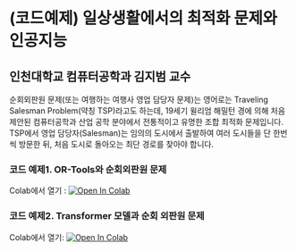 # (코드예제) 일상생활에서의 최적화 문제와 인공지능
## 인천대학교 컴퓨터공학과 김지범 교수

순회외판원 문제(또는 여행하는 여행사 영업 담당자 문제)는 영어로는 Traveling Salesman Problem(약칭 TSP)라고도 하는데, 19세기 윌리엄 해밀턴 경에 의해 처음 제안된 컴퓨터공학과 산업 공학 분야에서 전통적이고 유명한 조합 최적화 문제입니다. TSP에서 영업 담당자(Salesman)는 임의의 도시에서 출발하여 여러 도시들을 단 한번씩 방문한 뒤, 처음 도시로 돌아오는 최단 경로를 찾아야 합니다. 

### 코드 예제1. OR-Tools와 순회외판원 문제
Colab에서 열기 : [![Open In Colab](https://colab.research.google.com/assets/colab-badge.svg)](https://colab.research.google.com/github/cm8908/TSP/blob/main/OR-Tools%E1%84%8B%E1%85%AA%20%E1%84%89%E1%85%AE%E1%86%AB%E1%84%92%E1%85%AC%E1%84%8B%E1%85%AC%E1%84%91%E1%85%A1%E1%86%AB%E1%84%8B%E1%85%AF%E1%86%AB%20%E1%84%86%E1%85%AE%E1%86%AB%E1%84%8C%E1%85%A6/OR-Tools%EC%99%80%20%EC%88%9C%ED%9A%8C%EC%99%B8%ED%8C%90%EC%9B%90%20%EB%AC%B8%EC%A0%9C.ipynb)

### 코드 예제2. Transformer 모델과 순회 외판원 문제
Colab에서 열기: [![Open In Colab](https://colab.research.google.com/assets/colab-badge.svg)](https://colab.research.google.com/github/cm8908/TSP/blob/main/Transformer-TSP50/%ED%8A%B8%EB%9E%9C%EC%8A%A4%ED%8F%AC%EB%A8%B8%20TSP50.ipynb)